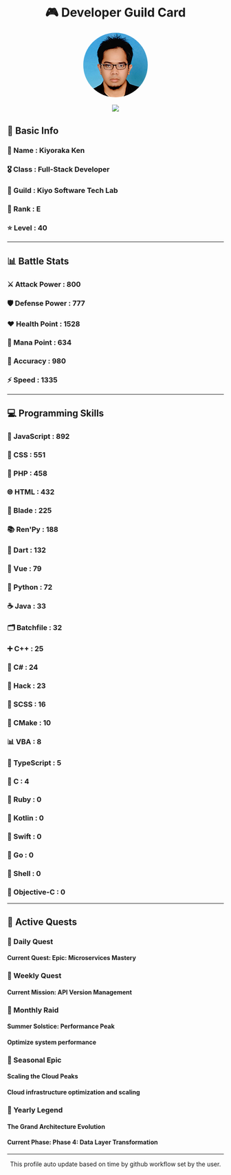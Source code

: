 <div align="center">

# 🎮 Developer Guild Card

<!-- Replace with your profile image -->
<img src="./assets/profile.png" width="150" height="150" style="border-radius: 50%"/>

![](https://komarev.com/ghpvc/?username=Kiyoraka&style=flat)
</div>

##  📌 Basic Info
### 👤 Name : Kiyoraka Ken
### 🎖️ Class : Full-Stack Developer
### 🎪 Guild : Kiyo Software Tech Lab 
### 🔰 Rank : E 
### ⭐ Level : 40

---
## 📊 Battle Stats

### ⚔️ Attack Power  : 800 
### 🛡️ Defense Power : 777 
### ❤️ Health Point  : 1528 
### 🔮 Mana Point    : 634 
### 🎯 Accuracy      : 980 
### ⚡ Speed         : 1335

---
## 💻 Programming Skills

### 📜 JavaScript : 892
### 🎨 CSS : 551
### 🐘 PHP : 458
### 🌐 HTML : 432
### 🧷 Blade : 225
### 📚 Ren'Py : 188
### 🎯 Dart : 132
### 💚 Vue : 79
### 🐍 Python : 72
### ☕ Java : 33
### 🗂️ Batchfile : 32
### ➕ C++ : 25
### 🎯 C# : 24
### 🧬 Hack : 23
### 🎨 SCSS : 16
### 🧱 CMake : 10
### 📊 VBA : 8
### 🔷 TypeScript : 5
### 🎯 C : 4
### 💎 Ruby : 0
### 🔰 Kotlin : 0
### 📱 Swift : 0
### 🐹 Go : 0
### 🐚 Shell : 0
### 🍎 Objective-C : 0

---
## 📜 Active Quests

### 🌅 Daily Quest

#### Current Quest: Epic: Microservices Mastery

### 📅 Weekly Quest
#### Current Mission: API Version Management

### 🌙 Monthly Raid
#### Summer Solstice: Performance Peak
#### Optimize system performance

### 🌠 Seasonal Epic
#### Scaling the Cloud Peaks
#### Cloud infrastructure optimization and scaling

### 👑 Yearly Legend
#### The Grand Architecture Evolution
#### Current Phase: Phase 4: Data Layer Transformation

---
<div align="center">
  This profile auto update based on time by github workflow set by the user.
</div>
